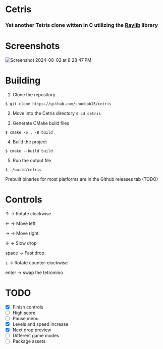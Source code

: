 # Cetris
### Yet another Tetris clone witten in C utilizing the [Raylib](https://github.com/raysan5/raylib) library

# Screenshots
![Screenshot 2024-08-02 at 8 28 47 PM](https://github.com/user-attachments/assets/c4570293-c76b-4f0b-9adb-57b7ffbae843)


# Building
1. Clone the repository

```$ git clone https://github.com/shoebob15/cetris```

2. Move into the Cetris directory
```$ cd cetris```

4. Generate CMake build files

```$ cmake -S . -B build```

4. Build the project

```$ cmake --build build```

5. Run the output file

```$ ./build/cetris```

Prebuilt binaries for most platforms are in the Github releases tab (TODO)

# Controls
↑ -> Rotate clockwise

← -> Move left

→ -> Move right

↓ -> Slow drop

space -> Fast drop

z -> Rotate counter-clockwise

enter -> swap the tetromino


# TODO
- [x] Finish controls
- [ ] High score
- [ ] Pause menu
- [x] Levels and speed increase
- [x] Next drop preview
- [ ] Different game modes
- [ ] Package assets
